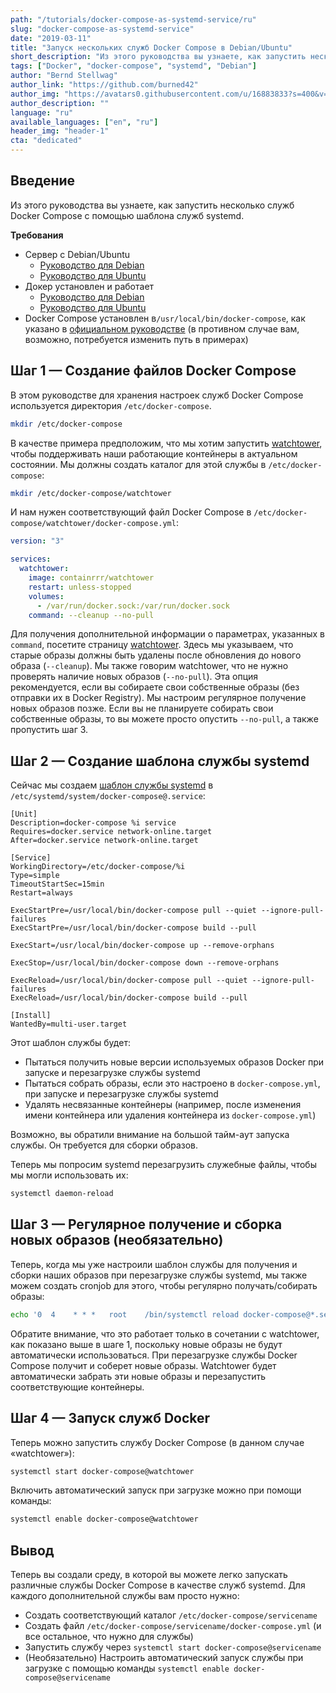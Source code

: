 ```yaml
---
path: "/tutorials/docker-compose-as-systemd-service/ru"
slug: "docker-compose-as-systemd-service"
date: "2019-03-11"
title: "Запуск нескольких служб Docker Compose в Debian/Ubuntu"
short_description: "Из этого руководства вы узнаете, как запустить несколько служб Docker Compose с помощью шаблона служб systemd."
tags: ["Docker", "docker-compose", "systemd", "Debian"]
author: "Bernd Stellwag"
author_link: "https://github.com/burned42"
author_img: "https://avatars0.githubusercontent.com/u/16883833?s=400&v=4"
author_description: ""
language: "ru"
available_languages: ["en", "ru"]
header_img: "header-1"
cta: "dedicated"
---
```


## Введение

Из этого руководства вы узнаете, как запустить несколько служб Docker Compose с помощью шаблона служб systemd.

**Требования**

* Сервер с Debian/Ubuntu
  * [Руководство для Debian](https://www.debian.org/releases/stable/amd64/)
  * [Руководство для Ubuntu](https://help.ubuntu.com/)
* Докер установлен и работает
  * [Руководство для Debian](https://docs.docker.com/engine/install/debian/)
  * [Руководство для Ubuntu](https://docs.docker.com/engine/install/ubuntu/)
* Docker Compose установлен в`/usr/local/bin/docker-compose`, как указано в [официальном руководстве](https://docs.docker.com/compose/install/) (в противном случае вам, возможно, потребуется изменить путь в примерах)

## Шаг 1 — Создание файлов Docker Compose

В этом  руководстве  для хранения настроек служб Docker Compose используется директория `/etc/docker-compose`.

```bash
mkdir /etc/docker-compose
```

В качестве примера предположим, что мы хотим запустить [watchtower](https://hub.docker.com/r/containrrr/watchtower), чтобы поддерживать наши работающие контейнеры в актуальном состоянии. Мы должны создать каталог для этой службы в `/etc/docker-compose`:

```bash
mkdir /etc/docker-compose/watchtower
```

И нам нужен соответствующий файл Docker Compose в `/etc/docker-compose/watchtower/docker-compose.yml`:

```yaml
version: "3"

services:
  watchtower:
    image: containrrr/watchtower
    restart: unless-stopped
    volumes:
      - /var/run/docker.sock:/var/run/docker.sock
    command: --cleanup --no-pull
```

Для получения дополнительной информации о параметрах, указанных в `command`, посетите страницу [watchtower](https://hub.docker.com/r/containrrr/watchtower).
Здесь мы указываем, что старые образы должны быть удалены после обновления до нового образа (`--cleanup`).
Мы также говорим watchtower, что не нужно проверять наличие новых образов (`--no-pull`). Эта опция рекомендуется, если вы собираете свои собственные образы (без отправки их в Docker Registry). Мы настроим регулярное получение новых образов позже. Если вы не планируете собирать свои собственные образы, то вы можете просто опустить `--no-pull`, а также пропустить шаг 3.

## Шаг 2 — Создание шаблона службы systemd

Сейчас мы создаем [шаблон службы systemd](https://www.freedesktop.org/software/systemd/man/systemd.service.html#Service%20Templates) в `/etc/systemd/system/docker-compose@.service`:

```text
[Unit]
Description=docker-compose %i service
Requires=docker.service network-online.target
After=docker.service network-online.target

[Service]
WorkingDirectory=/etc/docker-compose/%i
Type=simple
TimeoutStartSec=15min
Restart=always

ExecStartPre=/usr/local/bin/docker-compose pull --quiet --ignore-pull-failures
ExecStartPre=/usr/local/bin/docker-compose build --pull

ExecStart=/usr/local/bin/docker-compose up --remove-orphans

ExecStop=/usr/local/bin/docker-compose down --remove-orphans

ExecReload=/usr/local/bin/docker-compose pull --quiet --ignore-pull-failures
ExecReload=/usr/local/bin/docker-compose build --pull

[Install]
WantedBy=multi-user.target
```

Этот шаблон службы будет:

* Пытаться получить новые версии используемых образов Docker при запуске и перезагрузке службы systemd
* Пытаться собрать образы, если это настроено в `docker-compose.yml`, при запуске и перезагрузке службы systemd
* Удалять несвязанные контейнеры (например, после изменения имени контейнера или удаления контейнера из `docker-compose.yml`)

Возможно, вы обратили внимание на большой тайм-аут запуска службы. Он требуется для сборки образов.

Теперь мы попросим systemd перезагрузить служебные файлы, чтобы мы могли использовать их:

```bash
systemctl daemon-reload
```

## Шаг 3 — Регулярное получение и сборка новых образов (необязательно)

Теперь, когда мы уже настроили шаблон службы для получения и сборки наших образов при перезагрузке службы systemd, мы также можем создать cronjob для этого, чтобы регулярно получать/собирать образы:

```bash
echo '0  4    * * *   root    /bin/systemctl reload docker-compose@*.service' >> /etc/crontab
```

Обратите внимание, что это работает только в сочетании с watchtower, как показано выше в шаге 1, поскольку новые образы не будут автоматически использоваться.
При перезагрузке службы Docker Compose получит и соберет новые образы. Watchtower будет автоматически забрать эти новые образы и перезапустить соответствующие контейнеры.

## Шаг 4 — Запуск служб Docker

Теперь можно запустить службу Docker Compose (в данном случае «watchtower»):

```bash
systemctl start docker-compose@watchtower
```

Включить автоматический запуск при загрузке можно при помощи команды:

```bash
systemctl enable docker-compose@watchtower
```

## Вывод

Теперь вы создали среду, в которой вы можете легко запускать различные службы Docker Compose в качестве служб systemd. Для каждого дополнительной службы вам просто нужно:

* Создать соответствующий каталог `/etc/docker-compose/servicename`
* Создать файл `/etc/docker-compose/servicename/docker-compose.yml` (и все остальное, что нужно для службы)
* Запустить службу через `systemctl start docker-compose@servicename`
* (Необязательно) Настроить автоматический запуск службы при загрузке с помощью команды `systemctl enable docker-compose@servicename`

